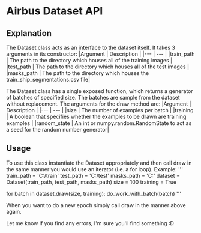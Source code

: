 # Airbus Dataset API

## Explanation

The Dataset class acts as an interface to the dataset itself. It takes 3 arguments in its constructor:
|Argument | Description |
|--- | --- |
|train_path | The path to the directory which houses all of the training images |
|test_path | The path to the directory which houses all of the test images |
|masks_path | The path to the directory which houses the train_ship_segmentations.csv file|

The Dataset class has a single exposed function, which returns a generator of batches of specified size.
The batches are sample from the dataset without replacement. The arguments for the draw method are:
|Argument | Description |
|--- | --- |
|size | The number of examples per batch |
|training | A boolean that specifies whether the examples to be drawn are training examples |
|random_state | An int or numpy.random.RandomState to act as a seed for the random number generator|

## Usage
To use this class instantiate the Dataset appropriately and then call draw in the same manner you would use an iterator
(i.e. a for loop). Example:
'''
train_path = 'C:/train'
test_path = 'C:/test'
masks_path = 'C:'
dataset = Dataset(train_path, test_path, masks_path)
size = 100
training = True

for batch in dataset.draw(size, training):
    do_work_with_batch(batch)
'''

When you want to do a new epoch simply call draw in the manner above again.

Let me know if you find any errors, I'm sure you'll find something :D